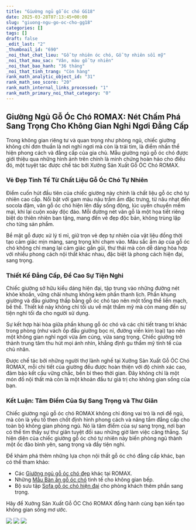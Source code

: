 ```yaml
---
title: "Giường ngủ gỗ óc chó GG18"
date: 2025-03-28T07:13:45+00:00
slug: "giuong-ngu-go-oc-cho-gg18"
categories: []
tags: []
draft: false
_edit_last: "2"
_thumbnail_id: "690"
_noi_that_chat_lieu: "Gỗ tự nhiên óc chó, Gỗ tự nhiên sồi mỹ"
_noi_that_mau_sac: "Vân, màu gỗ tự nhiên"
_noi_that_bao_hanh: "36 tháng"
_noi_that_tinh_trang: "Còn hàng"
rank_math_analytic_object_id: "31"
rank_math_seo_score: "20"
rank_math_internal_links_processed: "1"
rank_math_primary_noi_that_category: "0"
---
```

## Giường Ngủ Gỗ Óc Chó ROMAX: Nét Chấm Phá Sang Trọng Cho Không Gian Nghỉ Ngơi Đẳng Cấp

Trong không gian riêng tư và quan trọng như phòng ngủ, chiếc giường không chỉ đơn thuần là nơi nghỉ ngơi mà còn là trái tim, là điểm nhấn thể hiện phong cách và đẳng cấp của gia chủ. Mẫu giường ngủ gỗ óc chó được giới thiệu qua những hình ảnh trên chính là minh chứng hoàn hảo cho điều đó, một tuyệt tác được chế tác bởi Xưởng Sản Xuất Gỗ ÓC Chó ROMAX.

### Vẻ Đẹp Tinh Tế Từ Chất Liệu Gỗ Óc Chó Tự Nhiên

Điểm cuốn hút đầu tiên của chiếc giường này chính là chất liệu gỗ óc chó tự nhiên cao cấp. Nổi bật với gam màu nâu trầm ấm đặc trưng, từ nâu nhạt đến socola đậm, vân gỗ óc chó hiện lên đầy sống động, lúc uyển chuyển mềm mại, khi lại cuộn xoáy độc đáo. Mỗi đường nét vân gỗ là một họa tiết riêng biệt do thiên nhiên ban tặng, mang đến vẻ đẹp độc bản, không trùng lặp cho từng sản phẩm.

Bề mặt gỗ được xử lý tỉ mỉ, giữ trọn vẻ đẹp tự nhiên của vật liệu đồng thời tạo cảm giác mịn màng, sang trọng khi chạm vào. Màu sắc ấm áp của gỗ óc chó không chỉ mang lại cảm giác gần gũi, thư thái mà còn dễ dàng hòa hợp với nhiều phong cách nội thất khác nhau, đặc biệt là phong cách hiện đại, sang trọng.

### Thiết Kế Đẳng Cấp, Đề Cao Sự Tiện Nghi

Chiếc giường sở hữu kiểu dáng hiện đại, tập trung vào những đường nét khỏe khoắn, vững chãi nhưng không kém phần thanh lịch. Phần khung giường và đầu giường thấp bằng gỗ óc chó tạo nên một tổng thể liền mạch, bề thế. Thiết kế này không chỉ tối ưu về mặt thẩm mỹ mà còn mang đến sự tiện nghi tối đa cho người sử dụng.

Sự kết hợp hài hòa giữa phần khung gỗ óc chó và các chi tiết trang trí khác trong phòng (như vách ốp đầu giường bọc nỉ, đường viền kim loại) tạo nên một không gian nghỉ ngơi vừa ấm cúng, vừa sang trọng. Chiếc giường trở thành trung tâm thu hút mọi ánh nhìn, khẳng định gu thẩm mỹ tinh tế của chủ nhân.

Được chế tác bởi những người thợ lành nghề tại Xưởng Sản Xuất Gỗ ÓC Chó ROMAX, mỗi chi tiết của giường đều được hoàn thiện với độ chính xác cao, đảm bảo kết cấu vững chắc, bền bỉ theo thời gian. Đây không chỉ là một món đồ nội thất mà còn là một khoản đầu tư giá trị cho không gian sống của bạn.

### Kết Luận: Tâm Điểm Của Sự Sang Trọng và Thư Giãn

Chiếc giường ngủ gỗ óc chó ROMAX không chỉ đóng vai trò là nơi để ngủ, mà còn là yếu tố then chốt định hình phong cách và nâng tầm đẳng cấp cho toàn bộ không gian phòng ngủ. Nó là tâm điểm của sự sang trọng, nơi bạn có thể tìm thấy sự thư giãn tuyệt đối sau những giờ làm việc căng thẳng. Sự hiện diện của chiếc giường gỗ óc chó tự nhiên này biến phòng ngủ thành một ốc đảo bình yên, sang trọng và đầy tiện nghi.

Để khám phá thêm những lựa chọn nội thất gỗ óc chó đẳng cấp khác, bạn có thể tham khảo:

* Các [Giường ngủ gỗ óc chó đẹp](https://romax.vn/danh-muc/phong-ngu/giuong-go-oc-cho/) khác tại ROMAX.
* Những [Mẫu Bàn ăn gỗ óc chó](https://romax.vn/danh-muc/phong-bep/ban-an-go-oc-cho/) tinh tế cho không gian bếp.
* Bộ sưu tập [Sofa gỗ óc chó hiện đại](https://romax.vn/danh-muc/phong-khach/sofa-go-oc-cho/) cho phòng khách thêm phần sang trọng.

Hãy để Xưởng Sản Xuất Gỗ ÓC Chó ROMAX đồng hành cùng bạn kiến tạo không gian sống mơ ước.

![](https://romax.vn/wp-content/uploads/2025/03/giuong-go-oc-cho-gg18-4-1280x854.webp)
![](https://romax.vn/wp-content/uploads/2025/03/giuong-go-oc-cho-gg18-5-1280x854.webp)
![](https://romax.vn/wp-content/uploads/2025/03/giuong-go-oc-cho-gg18-6-1280x854.webp)